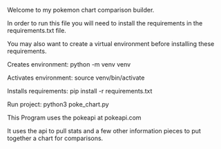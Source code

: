 
Welcome to my pokemon chart comparison builder.

In order to run this file you will need to install the requirements in the requirements.txt file.

You may also want to create a virtual environment before installing these requirements.



Creates environment: python -m venv venv

Activates environment: source venv/bin/activate

Installs requirements: pip install -r requirements.txt

Run project: python3 poke_chart.py



This Program uses the pokeapi at pokeapi.com

It uses the api to pull stats and a few other information pieces to put together a chart for comparisons.
